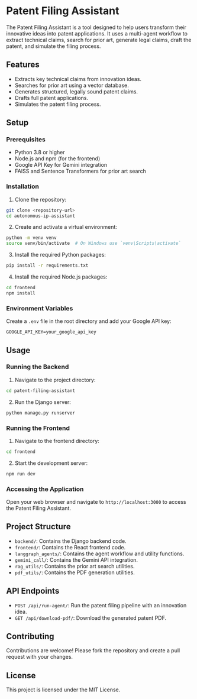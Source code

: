 
# Patent Filing Assistant

The Patent Filing Assistant is a tool designed to help users transform their innovative ideas into patent applications. It uses a multi-agent workflow to extract technical claims, search for prior art, generate legal claims, draft the patent, and simulate the filing process.

## Features

- Extracts key technical claims from innovation ideas.
- Searches for prior art using a vector database.
- Generates structured, legally sound patent claims.
- Drafts full patent applications.
- Simulates the patent filing process.

## Setup

### Prerequisites

- Python 3.8 or higher
- Node.js and npm (for the frontend)
- Google API Key for Gemini integration
- FAISS and Sentence Transformers for prior art search

### Installation

1. Clone the repository:

```bash
git clone <repository-url>
cd autonomous-ip-assistant
```

2. Create and activate a virtual environment:

```bash
python -m venv venv
source venv/bin/activate  # On Windows use `venv\Scripts\activate`
```

3. Install the required Python packages:

```bash
pip install -r requirements.txt
```

4. Install the required Node.js packages:

```bash
cd frontend
npm install
```

### Environment Variables

Create a `.env` file in the root directory and add your Google API key:

```plaintext
GOOGLE_API_KEY=your_google_api_key
```

## Usage

### Running the Backend

1. Navigate to the project directory:

```bash
cd patent-filing-assistant
```

2. Run the Django server:

```bash
python manage.py runserver
```

### Running the Frontend

1. Navigate to the frontend directory:

```bash
cd frontend
```

2. Start the development server:

```bash
npm run dev
```

### Accessing the Application

Open your web browser and navigate to `http://localhost:3000` to access the Patent Filing Assistant.

## Project Structure

- `backend/`: Contains the Django backend code.
- `frontend/`: Contains the React frontend code.
- `langgraph_agents/`: Contains the agent workflow and utility functions.
- `gemini_call/`: Contains the Gemini API integration.
- `rag_utils/`: Contains the prior art search utilities.
- `pdf_utils/`: Contains the PDF generation utilities.

## API Endpoints

- `POST /api/run-agent/`: Run the patent filing pipeline with an innovation idea.
- `GET /api/download-pdf/`: Download the generated patent PDF.

## Contributing

Contributions are welcome! Please fork the repository and create a pull request with your changes.

## License

This project is licensed under the MIT License.
